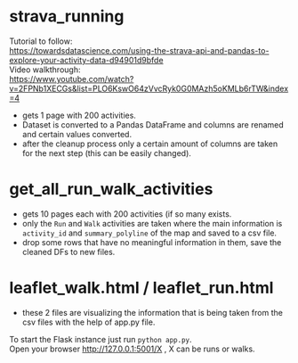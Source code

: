 # strava_running
Tutorial to follow: </br>
https://towardsdatascience.com/using-the-strava-api-and-pandas-to-explore-your-activity-data-d94901d9bfde </br>
Video walkthrough: </br>
https://www.youtube.com/watch?v=2FPNb1XECGs&list=PLO6KswO64zVvcRyk0G0MAzh5oKMLb6rTW&index=4 </br>

- gets 1 page with 200 activities. </br>
- Dataset is converted to a Pandas DataFrame and columns are renamed and certain values converted. </br>
- after the cleanup process only a certain amount of columns are taken for the next step (this can be easily changed).

# get_all_run_walk_activities
- gets 10 pages each with 200 activities (if so many exists. </br>
- only the `Run` and `Walk` activities are taken where the main information is `activity_id` and `summary_polyline` of the map and saved to a csv file. </br>
- drop some rows that have no meaningful information in them, save the cleaned DFs to new files.

# leaflet_walk.html / leaflet_run.html 
- these 2 files are visualizing the information that is being taken from the csv files with the help of app.py file.

To start the Flask instance just run `python app.py`. </br>
Open your browser http://127.0.0.1:5001/X , X can be runs or walks. </br>